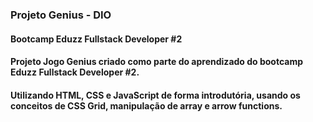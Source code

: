 ### Projeto Genius - DIO
#### Bootcamp Eduzz Fullstack Developer #2

#### Projeto Jogo Genius criado como parte do aprendizado do bootcamp Eduzz Fullstack Developer #2.
#### Utilizando HTML, CSS e JavaScript de forma introdutória, usando os conceitos de CSS Grid, manipulação de array e arrow functions.